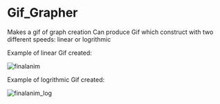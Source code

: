 # Gif_Grapher
Makes a gif of graph creation
Can produce Gif which construct with two different speeds: linear or logrithmic 

Example of linear Gif created:

![finalanim](https://user-images.githubusercontent.com/68124971/189793356-4a82e425-5839-4d83-9ae2-4dd1e7a26847.gif)


Example of logrithmic Gif created:


![finalanim_log](https://user-images.githubusercontent.com/68124971/189793399-5900aadf-742c-4f2a-8345-0c2d693ca6db.gif)

